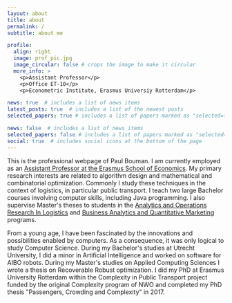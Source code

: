 ```yaml
---
layout: about
title: about
permalink: /
subtitle: about me

profile:
  align: right
  image: prof_pic.jpg
  image_circular: false # crops the image to make it circular
  more_info: >
    <p>Assistant Professor</p>
    <p>Office ET-10</p>
    <p>Econometric Institute, Erasmus Universiy Rotterdam</p>

news: true  # includes a list of news items
latest_posts: true  # includes a list of the newest posts
selected_papers: true # includes a list of papers marked as "selected={true}"

news: false  # includes a list of news items
selected_papers: false # includes a list of papers marked as "selected={true}"
social: true  # includes social icons at the bottom of the page
---
```


This is the professional webpage of Paul Bouman. I am currently employed as an [Assistant Professor at the Erasmus School of Economics](https://www.eur.nl/en/ese/people/paul-bouman). My primary research interests are related to algorithm design and mathematical and combinatorial optimization. Commonly I study these techniques in the context of logistics, in particular public transport. I teach two large Bachelor courses involving computer skills, including Java programming. I also supervise Master's theses to students in the [Analytics and Operations Research In Logistics](https://www.eur.nl/en/master/analytics-and-operations-research-logistics) and [Business Analytics and Quantitative Marketing](https://www.eur.nl/en/master/business-analytics-and-quantitative-marketing) programs.

From a young age, I have been fascinated by the innovations and possibilities enabled by computers. As a consequence, it was only logical to study Computer Science. During my Bachelor's studies at Utrecht University, I did a minor in Artificial Intelligence and worked on software for AIBO robots. During my Master's studies on Applied Computing Sciences I wrote a thesis on Recoverable Robust optimization. I did my PhD at Erasmus University Rotterdam within the Complexity in Public Transport project funded by the original Complexity program of NWO and completed my PhD thesis "Passengers, Crowding and Complexity" in 2017.
